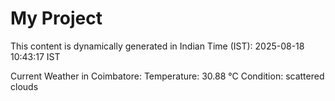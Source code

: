 # My Project

This content is dynamically generated in Indian Time (IST): 2025-08-18 10:43:17 IST


Current Weather in Coimbatore:
Temperature: 30.88 °C
Condition: scattered clouds

